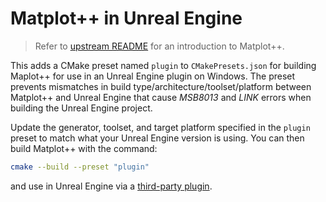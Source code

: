 # Matplot++ in Unreal Engine

> Refer to [upstream README](https://github.com/alandefreitas/matplotplusplus/blob/master/README.md) for an introduction to Matplot++.

This adds a CMake preset named `plugin` to `CMakePresets.json` for building Maplot++ for use in an Unreal Engine plugin on Windows. The preset prevents mismatches in build type/architecture/toolset/platform between Matplot++ and Unreal Engine that cause _MSB8013_ and _LINK_ errors when building the Unreal Engine project.

Update the generator, toolset, and target platform specified in the `plugin` preset to match what your Unreal Engine version is using. You can then build Matplot++ with the command:
```bash
cmake --build --preset "plugin"
```
and use in Unreal Engine via a [third-party plugin](https://dev.epicgames.com/documentation/en-us/unreal-engine/integrating-third-party-libraries-into-unreal-engine#third-partyplugintemplate).

